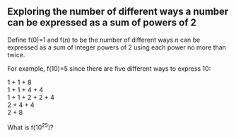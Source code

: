 ## Exploring the number of different ways a number can be expressed as a sum of powers of 2

Define f(0)=1 and f(<var>n</var>) to be the number of different ways <var>n</var> can be expressed as a sum of integer powers of 2 using each power no more than twice.

For example, f(10)=5 since there are five different ways to express 10:

1 + 1 + 8<br>
1 + 1 + 4 + 4<br>1 + 1 + 2 + 2 + 4<br>
2 + 4 + 4<br>
2 + 8

What is f(10<sup>25</sup>)?
